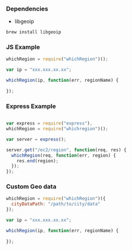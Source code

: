 ### Dependencies

- libgeoip

```bash
brew install libgeoip
```

### JS Example

```javascript
whichRegion = require("whichRegion")();

var ip = "xxx.xxx.xx.xx";

whichRegion(ip, function(err, regionName) {
    
});
```

### Express Example

```javascript

var express = require("express"),
whichRegion = require("whichregion")();

var server = express();

server.get("/ec2/region", function(req, res) {
  whichRegion(req, function(err, region) {
    res.end(region);
  });
});

```

### Custom Geo data

```javascript
whichRegion = require("whichRegion")({
  cityDataPath: "/path/to/city/data"
});

var ip = "xxx.xxx.xx.xx";

whichRegion(ip, function(err, regionName) {
    
});
```
